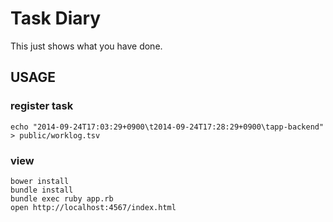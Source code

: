 Task Diary
===================

This just shows what you have done.


USAGE
-------

### register task

```
echo "2014-09-24T17:03:29+0900\t2014-09-24T17:28:29+0900\tapp-backend" > public/worklog.tsv
```

### view

```
bower install
bundle install
bundle exec ruby app.rb
open http://localhost:4567/index.html
```

